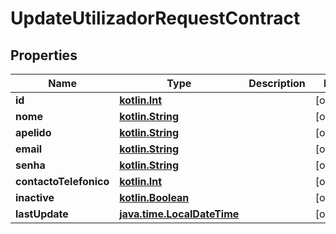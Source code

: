 # UpdateUtilizadorRequestContract

## Properties
Name | Type | Description | Notes
------------ | ------------- | ------------- | -------------
**id** | [**kotlin.Int**](.md) |  |  [optional]
**nome** | [**kotlin.String**](.md) |  |  [optional]
**apelido** | [**kotlin.String**](.md) |  |  [optional]
**email** | [**kotlin.String**](.md) |  |  [optional]
**senha** | [**kotlin.String**](.md) |  |  [optional]
**contactoTelefonico** | [**kotlin.Int**](.md) |  |  [optional]
**inactive** | [**kotlin.Boolean**](.md) |  |  [optional]
**lastUpdate** | [**java.time.LocalDateTime**](java.time.LocalDateTime.md) |  |  [optional]
